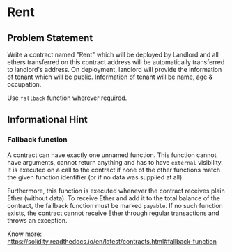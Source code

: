 # Rent
## Problem Statement

Write a contract named "Rent" which will be deployed by Landlord and all ethers transferred on this contract address will be automatically transferred to landlord's address. On deployment, landlord will provide the information of tenant which will be public. Information of tenant will be name, age & occupation.

Use `fallback` function wherever required. 

## Informational Hint

### Fallback function
A contract can have exactly one unnamed function. This function cannot have arguments, cannot return anything and has to have `external` visibility. It is executed on a call to the contract if none of the other functions match the given function identifier (or if no data was supplied at all).

Furthermore, this function is executed whenever the contract receives plain Ether (without data). To receive Ether and add it to the total balance of the contract, the fallback function must be marked `payable`. If no such function exists, the contract cannot receive Ether through regular transactions and throws an exception.

Know more: https://solidity.readthedocs.io/en/latest/contracts.html#fallback-function


